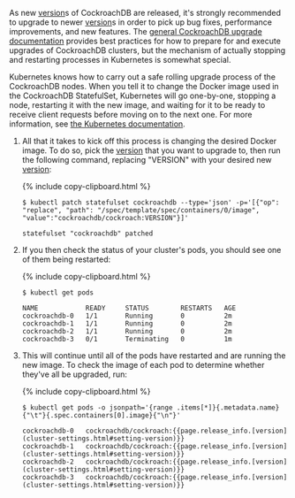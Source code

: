 As new [version](cluster-settings.html#setting-version)s of CockroachDB are released, it's strongly recommended to upgrade to newer [version](cluster-settings.html#setting-version)s in order to pick up bug fixes, performance improvements, and new features. The [general CockroachDB upgrade documentation](upgrade-cockroach-[version](cluster-settings.html#setting-version).html) provides best practices for how to prepare for and execute upgrades of CockroachDB clusters, but the mechanism of actually stopping and restarting processes in Kubernetes is somewhat special.

Kubernetes knows how to carry out a safe rolling upgrade process of the CockroachDB nodes. When you tell it to change the Docker image used in the CockroachDB StatefulSet, Kubernetes will go one-by-one, stopping a node, restarting it with the new image, and waiting for it to be ready to receive client requests before moving on to the next one. For more information, see [the Kubernetes documentation](https://kubernetes.io/docs/tutorials/stateful-application/basic-stateful-set/#updating-statefulsets).

1. All that it takes to kick off this process is changing the desired Docker image. To do so, pick the [version](cluster-settings.html#setting-version) that you want to upgrade to, then run the following command, replacing "VERSION" with your desired new [version](cluster-settings.html#setting-version):

    {% include copy-clipboard.html %}
    ~~~ shell
    $ kubectl patch statefulset cockroachdb --type='json' -p='[{"op": "replace", "path": "/spec/template/spec/containers/0/image", "value":"cockroachdb/cockroach:VERSION"}]'
    ~~~

    ~~~
    statefulset "cockroachdb" patched
    ~~~

2. If you then check the status of your cluster's pods, you should see one of them being restarted:

    {% include copy-clipboard.html %}
    ~~~ shell
    $ kubectl get pods
    ~~~

    ~~~
    NAME            READY     STATUS        RESTARTS   AGE
    cockroachdb-0   1/1       Running       0          2m
    cockroachdb-1   1/1       Running       0          2m
    cockroachdb-2   1/1       Running       0          2m
    cockroachdb-3   0/1       Terminating   0          1m
    ~~~

3. This will continue until all of the pods have restarted and are running the new image. To check the image of each pod to determine whether they've all be upgraded, run:

    {% include copy-clipboard.html %}
    ~~~ shell
    $ kubectl get pods -o jsonpath='{range .items[*]}{.metadata.name}{"\t"}{.spec.containers[0].image}{"\n"}'
    ~~~

    ~~~
    cockroachdb-0	cockroachdb/cockroach:{{page.release_info.[version](cluster-settings.html#setting-version)}}
    cockroachdb-1	cockroachdb/cockroach:{{page.release_info.[version](cluster-settings.html#setting-version)}}
    cockroachdb-2	cockroachdb/cockroach:{{page.release_info.[version](cluster-settings.html#setting-version)}}
    cockroachdb-3	cockroachdb/cockroach:{{page.release_info.[version](cluster-settings.html#setting-version)}}
    ~~~
